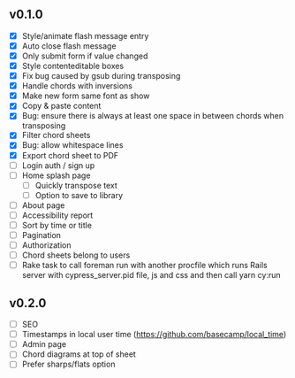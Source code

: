 ## v0.1.0
- [x] Style/animate flash message entry
- [x] Auto close flash message
- [x] Only submit form if value changed
- [x] Style contenteditable boxes
- [x] Fix bug caused by gsub during transposing
- [x] Handle chords with inversions
- [x] Make new form same font as show
- [x] Copy & paste content
- [x] Bug: ensure there is always at least one space in between chords when transposing
- [x] Filter chord sheets
- [x] Bug: allow whitespace lines
- [x] Export chord sheet to PDF
- [ ] Login auth / sign up
- [ ] Home splash page
  - [ ] Quickly transpose text
  - [ ] Option to save to library
- [ ] About page
- [ ] Accessibility report
- [ ] Sort by time or title
- [ ] Pagination
- [ ] Authorization
- [ ] Chord sheets belong to users
- [ ] Rake task to call foreman run with another procfile which runs Rails server with cypress_server.pid file, js and css and then call yarn cy:run

## v0.2.0
- [ ] SEO
- [ ] Timestamps in local user time (https://github.com/basecamp/local_time)
- [ ] Admin page
- [ ] Chord diagrams at top of sheet
- [ ] Prefer sharps/flats option